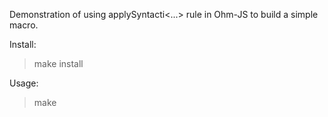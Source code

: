 Demonstration of using applySyntacti<...> rule in Ohm-JS to build a simple macro.

Install:
> make install

Usage:
> make

